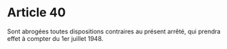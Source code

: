 # Article 40

Sont abrogées toutes dispositions contraires au présent arrêté, qui prendra effet à compter du 1er juillet 1948.
